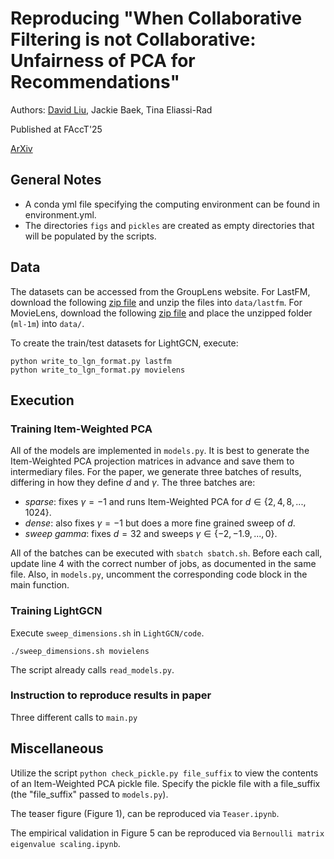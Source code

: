 # Reproducing "When Collaborative Filtering is not Collaborative: Unfairness of PCA for Recommendations"

Authors: [David Liu](https://dliu18.github.io/), Jackie Baek, Tina Eliassi-Rad

Published at FAccT'25

[ArXiv](https://arxiv.org/abs/2310.09687)

## General Notes

* A conda yml file specifying the computing environment can be found in environment.yml.
* The directories `figs` and `pickles` are created as empty directories that will be populated by the scripts.
    

## Data
The datasets can be accessed from the GroupLens website. For LastFM, download the following [zip file](https://files.grouplens.org/datasets/hetrec2011/hetrec2011-lastfm-2k.zip) and unzip the files into `data/lastfm`. For MovieLens, download the following [zip file](https://files.grouplens.org/datasets/movielens/ml-1m.zip) and place the unzipped folder (`ml-1m`) into `data/`.

To create the train/test datasets for LightGCN, execute:
```
python write_to_lgn_format.py lastfm
python write_to_lgn_format.py movielens
```

## Execution
   
### Training Item-Weighted PCA

All of the models are implemented in `models.py`. It is best to generate the Item-Weighted PCA projection matrices in advance and save them to intermediary files. For the paper, we generate three batches of results, differing in how they define $d$ and $\gamma$. The three batches are:
* _sparse_: fixes $\gamma=-1$ and runs Item-Weighted PCA for $d \in \{2, 4, 8, ... , 1024\}$.
* _dense_: also fixes $\gamma=-1$ but does a more fine grained sweep of $d$.
* _sweep gamma_: fixes $d=32$ and sweeps $\gamma \in \{-2, -1.9, ... , 0\}$.

All of the batches can be executed with `sbatch sbatch.sh`. Before each call, update line 4 with the correct number of jobs, as documented in the same file. Also, in `models.py`, uncomment the corresponding code block in the main function.  

### Training LightGCN

Execute `sweep_dimensions.sh` in `LightGCN/code`.

```
./sweep_dimensions.sh movielens
```

The script already calls `read_models.py`.


### Instruction to reproduce results in paper

Three different calls to `main.py`


## Miscellaneous

Utilize the script `python check_pickle.py file_suffix` to view the contents of an Item-Weighted PCA pickle file. Specify the pickle file with a file_suffix (the "file_suffix" passed to `models.py`). 

The teaser figure (Figure 1), can be reproduced via `Teaser.ipynb`.

The empirical validation in Figure 5 can be reproduced via `Bernoulli matrix eigenvalue scaling.ipynb`.




